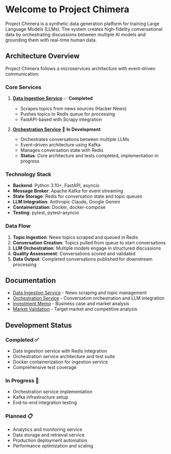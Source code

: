 # Welcome to Project Chimera

Project Chimera is a synthetic data generation platform for training Large Language Models (LLMs). The system creates high-fidelity conversational data by orchestrating discussions between multiple AI models and grounding them with real-time human data.

## Architecture Overview

Project Chimera follows a microservices architecture with event-driven communication:

### Core Services

1. **[Data Ingestion Service](data-ingestion-service.md)** ✅ **Completed**
   - Scrapes topics from news sources (Hacker News)
   - Pushes topics to Redis queue for processing
   - FastAPI-based with Scrapy integration

2. **[Orchestration Service](orchestration-service.md)** 🚧 **In Development**
   - Orchestrates conversations between multiple LLMs
   - Event-driven architecture using Kafka
   - Manages conversation state with Redis
   - **Status**: Core architecture and tests completed, implementation in progress

### Technology Stack

- **Backend**: Python 3.10+, FastAPI, asyncio
- **Message Broker**: Apache Kafka for event streaming
- **State Storage**: Redis for conversation state and topic queues
- **LLM Integration**: Anthropic Claude, Google Gemini
- **Containerization**: Docker, docker-compose
- **Testing**: pytest, pytest-asyncio

### Data Flow

1. **Topic Ingestion**: News topics scraped and queued in Redis
2. **Conversation Creation**: Topics pulled from queue to start conversations
3. **LLM Orchestration**: Multiple models engage in structured discussions
4. **Quality Assessment**: Conversations scored and validated
5. **Data Output**: Completed conversations published for downstream processing

## Documentation

- [Data Ingestion Service](data-ingestion-service.md) - News scraping and topic management
- [Orchestration Service](orchestration-service.md) - Conversation orchestration and LLM integration
- [Investment Memo](investment-memo.md) - Business case and market analysis
- [Market Validation](market-validation.md) - Target market and competitive analysis

## Development Status

### Completed ✅
- Data ingestion service with Redis integration
- Orchestration service architecture and test suite
- Docker containerization for ingestion service
- Comprehensive test coverage

### In Progress 🚧
- Orchestration service implementation
- Kafka infrastructure setup
- End-to-end integration testing

### Planned 📋
- Analytics and monitoring service
- Data storage and retrieval service
- Production deployment automation
- Performance optimization and scaling
